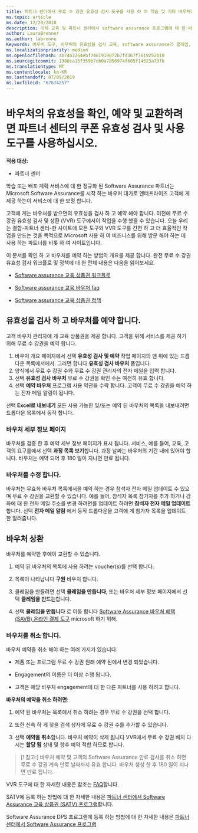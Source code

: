 ```yaml
---
title: 파트너 센터에서 무료 수 강권 유효성 검사 도구를 사용 하 여 학습 및 기타 바우처에 대 한 | 파트너 센터
ms.topic: article
ms.date: 12/20/2018
description: 이제 교육 및 파트너 센터에서 software assurance 프로그램에 대 한 바우처를 요청할 수 있습니다.
author: LauraBrenner
ms.author: labrenne
Keywords: 바우처 도구, 바우처의 유효성을 검사 교육, software assurance가 클레임, DPS, SATV
ms.localizationpriority: medium
ms.openlocfilehash: ab74a3264ebf7461919072b7fd367f7619252b10
ms.sourcegitcommit: 1388ca15f359b7cb0a7856974f605f14523a73fb
ms.translationtype: MT
ms.contentlocale: ko-KR
ms.lasthandoff: 07/09/2019
ms.locfileid: "67674257"
---
```

# <a name="use-the-voucher-validation-and-redemption-tool-in-partner-center-to-validate-reserve-and-redeem-vouchers"></a>바우처의 유효성을 확인, 예약 및 교환하려면 파트너 센터의 쿠폰 유효성 검사 및 사용 도구를 사용하십시오. 

**적용 대상:**

- 파트너 센터

학습 또는 배포 계획 서비스에 대 한 정규화 된 Software Assurance 파트너는 Microsoft Software Assurance를 시작 하는 바우처 대가로 엔터프라이즈 고객에 게 제공 하는이 서비스에 대 한 보정 합니다.

고객에 게는 바우처를 받으면의 유효성을 검사 하 고 예약 해야 합니다. 이전에 무료 수 강권 유효성 검사 및 상환 (VVR) 도구에서이 작업을 수행 했을 수 있습니다. 오늘 우리는 결합-파트너 센터-한 사이트에 모든 도구와 VVR 도구를 간편 하 고 더 효율적인 작업을 만드는 것을 목적으로 Microsoft 사용 하 여 비즈니스를 위해 방문 해야 하는 데 사용 하는 파트너를 비롯 하 여 사이트입니다.

이 문서를 확인 하 고 바우처를 예약 하는 방법의 개요를 제공 합니다. 완전 무료 수 강권 유효성 검사 워크플로 및 정책에 대 한 전체 내용은 다음을 읽어보세요. 

- [Software assurance 교육 상품권 워크플로](https://query.prod.cms.rt.microsoft.com/cms/api/am/binary/RE3krfK)

- [Software assurance 교육 바우처 faq](https://query.prod.cms.rt.microsoft.com/cms/api/am/binary/RE3kz5o) 

- [Software assurance 교육 상품권 정책](https://query.prod.cms.rt.microsoft.com/cms/api/am/binary/RE3koEP) 


## <a name="validate-and-reserve-a-voucher"></a>유효성을 검사 하 고 바우처를 예약 합니다.

고객 바우처 관리자에 게 교육 상품권을 제공 합니다. 고객을 위해 서비스를 제공 하기 위해 무료 수 강권을 예약 합니다.

1. 바우처 개요 페이지에서 선택 **유효성 검사 및 예약** 작업 페이지의 맨 위에 있는 드롭다운 목록에서에서. 그러면 합니다 **유효성 검사 바우처** 폼입니다.
2. 양식에서 무료 수 강권 수와 무료 수 강권 관리자의 전자 메일을 입력 합니다.
3. 선택 **유효성 검사 바우처** 무료 수 강권을 확인 수는 여전히 유효 합니다.
4. 선택 **예약 바우처** 프로그램 사용 약관을 수락 합니다. 고객이 무료 수 강권을 예약 하는 전자 메일 알림이 됩니다.

선택 **Excel로 내보내기** 모든 사용 가능한 및/또는 예약 된 바우처의 목록을 내보내려면 드롭다운 목록에서 동작 합니다.

### <a name="voucher-details-page"></a>바우처 세부 정보 페이지

바우처를 검증 한 후 예약 세부 정보 페이지가 표시 됩니다. 서비스, 예를 들어, 교육, 고객의 요구를에서 선택 **과정 목록 보기**합니다.
과정 날짜는 바우처의 기간 내에 있어야 합니다. 바우처는 예약 되어 후 180 일이 지나면 만료 됩니다.

### <a name="modify-a-voucher"></a>바우처를 수정 합니다.

바우처는 무효화 바우처 목록에서을 예약 하는 경우 참석자 전자 메일 업데이트 수 있으며 무료 수 강권을 교환할 수 있습니다. 예를 들어, 참석자 목록 참가자를 추가 하거나 강좌에 대 한 전자 메일 주소를 변경 하려면를 업데이트 하려면 **참석자 전자 메일 업데이트**합니다. 선택 **전자 메일 알림** 에서 동작 드롭다운을 고객에 게 참가자 목록을 업데이트 한 알려줍니다.

## <a name="redeem-a-voucher"></a>바우처 상환

바우처를 예약한 후에이 교환할 수 있습니다. 

1. 예약 된 바우처의 목록에 사용 하려는 voucher(s)를 선택 합니다. 
2. 목록이 나타납니다 **구원** 바우처 합니다.

4. 클레임을 만들려면 선택 **클레임을 만듭니다**, 또는 바우처 세부 정보 페이지에서 선택 **클레임을 만드는**합니다.

5. 선택 **클레임을 만듭니다** 로 이동 합니다 [Software Assurance 바우처 혜택 (SAVB) 온라인 결제 도구](https://planningservices.partners.extranet.microsoft.com/en/Pages/getpaid.aspx) microsoft 하기 위해.


### <a name="cancel-a-voucher"></a>바우처를 취소 합니다.

바우처 예약을 취소 해야 하는 여러 가지가 있습니다.

- 제품 또는 프로그램 무료 수 강권 원래 예약 된에서 변경 되었습니다.

- Engagement의 이름은 더 이상 수행 됩니다.

- 고객은 해당 바우처 engagement에 대 한 다른 파트너를 사용 하려고 합니다.

**바우처의 예약을 취소 하려면**:

1. 예약 된 바우처는 목록에서 취소 하려는 경우 무료 수 강권을 선택 합니다.

2. 또한 신속 하 게 찾을 검색 상자에 무료 수 강권 수를 추가할 수 있습니다. 

3. 선택 **예약을 취소**합니다. 바우처 예약이 삭제 됩니다 VVR에서 무료 수 강권 배치 다시는 **할당 됨** 상태 및 향후 예약 적합 하므로 합니다.

>[! 참고:] 바우처 예약 및 고객의 Software Assurance 만료 검사를 취소 하면 무료 수 강권 계속 만료 날짜까지 유효 합니다. 바우처 생성 한 후 180 일이 지나면 만료 됩니다.

VVR 도구에 대 한 자세한 내용은 참조는 [FAQ](vvr-faq.md)합니다.

SATV에 등록 하는 방법에 대 한 자세한 내용은 [파트너 센터에서 Software Assurance 교육 상품권 (SATV) 프로그램](software-assurance-satv.md)합니다.

Software Assurance DPS 프로그램에 등록 하는 방법에 대 한 자세한 내용은 [파트너 센터에서 Software Assurance 프로그램](software-assurance-dps.md)

